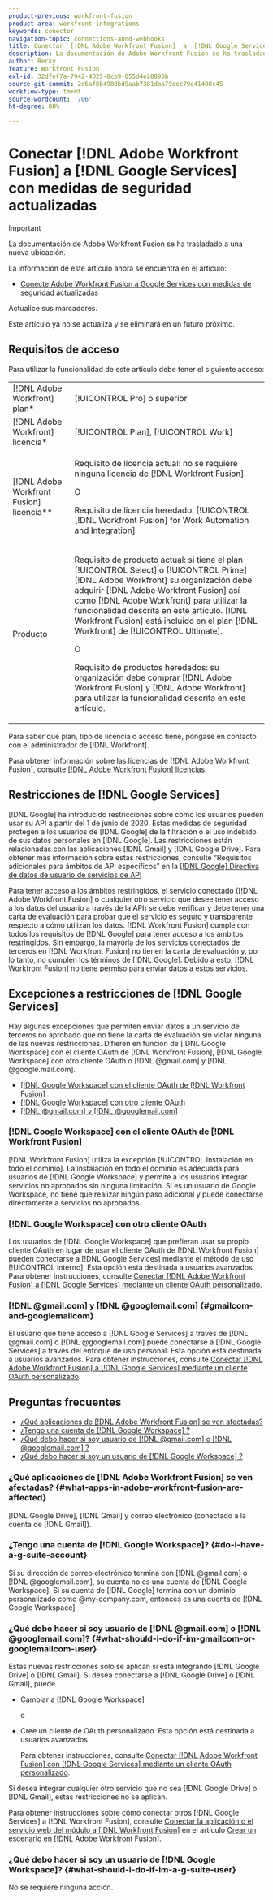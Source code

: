 ```yaml
---
product-previous: workfront-fusion
product-area: workfront-integrations
keywords: conector
navigation-topic: connections-annd-webhooks
title: Conectar  [!DNL Adobe Workfront Fusion]  a  [!DNL Google Services]  con medidas de seguridad actualizadas
description: La documentación de Adobe Workfront Fusion se ha trasladado a una nueva ubicación. Este artículo ha quedado obsoleto, pero contiene un vínculo al nuevo artículo que cubre esta funcionalidad.
author: Becky
feature: Workfront Fusion
exl-id: 32dfef7a-7942-4025-8cb9-055d4e28090b
source-git-commit: 2d6af8b4988bd9aab7381daa79dec79e41408c45
workflow-type: tm+mt
source-wordcount: '706'
ht-degree: 88%

---
```


# Conectar [!DNL Adobe Workfront Fusion] a [!DNL Google Services] con medidas de seguridad actualizadas

>[!IMPORTANT]
>
>La documentación de Adobe Workfront Fusion se ha trasladado a una nueva ubicación.
>
>La información de este artículo ahora se encuentra en el artículo:
>
>* [Conecte Adobe Workfront Fusion a Google Services con medidas de seguridad actualizadas](https://experienceleague.adobe.com/docs/workfront-fusion/using/create-scenarios/connect-to-applications/connect-to-google-with-new-security-measures.html)
>
>Actualice sus marcadores.
>
>Este artículo ya no se actualiza y se eliminará en un futuro próximo.

## Requisitos de acceso

Para utilizar la funcionalidad de este artículo debe tener el siguiente acceso:

<table style="table-layout:auto">
 <col> 
 <col> 
 <tbody> 
  <tr> 
   <td role="rowheader">[!DNL Adobe Workfront] plan*</td> 
   <td> <p>[!UICONTROL Pro] o superior</p> </td> 
  </tr> 
  <tr data-mc-conditions=""> 
   <td role="rowheader">[!DNL Adobe Workfront] licencia*</td> 
   <td> <p>[!UICONTROL Plan], [!UICONTROL Work]</p> </td> 
  </tr> 
  <tr> 
   <td role="rowheader">[!DNL Adobe Workfront Fusion] licencia**</td> 
   <td>
   <p>Requisito de licencia actual: no se requiere ninguna licencia de [!DNL Workfront Fusion].</p>
   <p>O</p>
   <p>Requisito de licencia heredado: [!UICONTROL [!DNL Workfront Fusion] for Work Automation and Integration] </p>
   </td> 
  </tr> 
  <tr> 
   <td role="rowheader">Producto</td> 
   <td>
   <p>Requisito de producto actual: si tiene el plan [!UICONTROL Select] o [!UICONTROL Prime] [!DNL Adobe Workfront] su organización debe adquirir [!DNL Adobe Workfront Fusion] así como [!DNL Adobe Workfront] para utilizar la funcionalidad descrita en este artículo. [!DNL Workfront Fusion] está incluido en el plan [!DNL Workfront] de [!UICONTROL Ultimate].</p>
   <p>O</p>
   <p>Requisito de productos heredados: su organización debe comprar [!DNL Adobe Workfront Fusion] y [!DNL Adobe Workfront] para utilizar la funcionalidad descrita en este artículo.</p>
   </td> 
  </tr> 
 </tbody> 
</table>

Para saber qué plan, tipo de licencia o acceso tiene, póngase en contacto con el administrador de [!DNL Workfront].

Para obtener información sobre las licencias de [!DNL Adobe Workfront Fusion], consulte [[!DNL Adobe Workfront Fusion] licencias](../../workfront-fusion/get-started/license-automation-vs-integration.md).

## Restricciones de [!DNL Google Services]

[!DNL Google] ha introducido restricciones sobre cómo los usuarios pueden usar su API a partir del 1 de junio de 2020. Estas medidas de seguridad protegen a los usuarios de [!DNL Google] de la filtración o el uso indebido de sus datos personales en [!DNL Google]. Las restricciones están relacionadas con las aplicaciones [!DNL Gmail] y [!DNL Google Drive]. Para obtener más información sobre estas restricciones, consulte “Requisitos adicionales para ámbitos de API específicos” en la [[!DNL Google] Directiva de datos de usuario de servicios de API](https://developers.google.com/terms/api-services-user-data-policy#additional_requirements_for_specific_api_scopes)

Para tener acceso a los ámbitos restringidos, el servicio conectado ([!DNL Adobe Workfront Fusion] o cualquier otro servicio que desee tener acceso a los datos del usuario a través de la API) se debe verificar y debe tener una carta de evaluación para probar que el servicio es seguro y transparente respecto a cómo utilizan los datos. [!DNL Workfront Fusion] cumple con todos los requisitos de [!DNL Google] para tener acceso a los ámbitos restringidos. Sin embargo, la mayoría de los servicios conectados de terceros en [!DNL Workfront Fusion] no tienen la carta de evaluación y, por lo tanto, no cumplen los términos de [!DNL Google]. Debido a esto, [!DNL Workfront Fusion] no tiene permiso para enviar datos a estos servicios.

## Excepciones a restricciones de [!DNL Google Services]

Hay algunas excepciones que permiten enviar datos a un servicio de terceros no aprobado que no tiene la carta de evaluación sin violar ninguna de las nuevas restricciones. Difieren en función de [!DNL Google Workspace] con el cliente OAuth de [!DNL Workfront Fusion], [!DNL Google Workspace] con otro cliente OAuth o [!DNL @gmail.com] y [!DNL @google.mail.com].

* [[!DNL Google Workspace] con el cliente OAuth de  [!DNL Workfront Fusion] ](#g-suite-with-workfront-fusion-oauth-client)
* [[!DNL Google Workspace] con otro cliente OAuth](#g-suite-with-another-oauth-client)
* [[!DNL @gmail.com] y  [!DNL @googlemail.com]](#gmailcom-and-googlemailcom)

### [!DNL Google Workspace] con el cliente OAuth de [!DNL Workfront Fusion]

[!DNL Workfront Fusion] utiliza la excepción [!UICONTROL Instalación en todo el dominio]. La instalación en todo el dominio es adecuada para usuarios de [!DNL Google Workspace] y permite a los usuarios integrar servicios no aprobados sin ninguna limitación. Si es un usuario de Google Workspace, no tiene que realizar ningún paso adicional y puede conectarse directamente a servicios no aprobados.

### [!DNL Google Workspace] con otro cliente OAuth

Los usuarios de [!DNL Google Workspace] que prefieran usar su propio cliente OAuth en lugar de usar el cliente OAuth de [!DNL Workfront Fusion] pueden conectarse a [!DNL Google Services] mediante el método de uso [!UICONTROL interno]. Esta opción está destinada a usuarios avanzados. Para obtener instrucciones, consulte [Conectar [!DNL Adobe Workfront Fusion]  a  [!DNL Google Services] mediante un cliente OAuth personalizado](../../workfront-fusion/connections/connect-fusion-to-google-using-oauth.md).

### [!DNL @gmail.com] y [!DNL @googlemail.com] {#gmailcom-and-googlemailcom}

El usuario que tiene acceso a [!DNL Google Services] a través de [!DNL @gmail.com] o [!DNL @googlemail.com] puede conectarse a [!DNL Google Services] a través del enfoque de uso personal. Esta opción está destinada a usuarios avanzados. Para obtener instrucciones, consulte [Conectar  [!DNL Adobe Workfront Fusion]  a  [!DNL Google Services]  mediante un cliente OAuth personalizado](../../workfront-fusion/connections/connect-fusion-to-google-using-oauth.md).

## Preguntas frecuentes

* [¿Qué aplicaciones de  [!DNL Adobe Workfront Fusion]  se ven afectadas?](#what-apps-in-adobe-workfront-fusion-are-affected)
* [¿Tengo una cuenta de  [!DNL Google Workspace] ?](#do-i-have-a-g-suite-account)
* [¿Qué debo hacer si soy usuario de  [!DNL @gmail.com] o [!DNL @googlemail.com] ?](#what-should-i-do-if-im-gmailcom-or-googlemailcom-user)
* [¿Qué debo hacer si soy un usuario de  [!DNL Google Workspace] ?](#what-should-i-do-if-im-a-g-suite-user)

### ¿Qué aplicaciones de [!DNL Adobe Workfront Fusion] se ven afectadas? {#what-apps-in-adobe-workfront-fusion-are-affected}

[!DNL Google Drive], [!DNL Gmail] y correo electrónico (conectado a la cuenta de [!DNL Gmail]).

### ¿Tengo una cuenta de [!DNL Google Workspace]? {#do-i-have-a-g-suite-account}

Si su dirección de correo electrónico termina con [!DNL @gmail.com] o [!DNL @googlemail.com], su cuenta no es una cuenta de [!DNL Google Workspace]. Si su cuenta de [!DNL Google] termina con un dominio personalizado como @my-company.com, entonces es una cuenta de [!DNL Google Workspace].

### ¿Qué debo hacer si soy usuario de [!DNL @gmail.com] o [!DNL @googlemail.com]? {#what-should-i-do-if-im-gmailcom-or-googlemailcom-user}

Estas nuevas restricciones solo se aplican si está integrando [!DNL Google Drive] o [!DNL Gmail]. Si desea conectarse a [!DNL Google Drive] o [!DNL Gmail], puede

* Cambiar a [!DNL Google Workspace]

  o

* Cree un cliente de OAuth personalizado. Esta opción está destinada a usuarios avanzados.

  Para obtener instrucciones, consulte [Conectar [!DNL Adobe Workfront Fusion] con [!DNL Google Services] mediante un cliente OAuth personalizado](../../workfront-fusion/connections/connect-fusion-to-google-using-oauth.md).

Si desea integrar cualquier otro servicio que no sea [!DNL Google Drive] o [!DNL Gmail], estas restricciones no se aplican.

Para obtener instrucciones sobre cómo conectar otros [!DNL Google Services] a [!DNL Workfront Fusion], consulte [Conectar la aplicación o el servicio web del módulo a [!DNL Workfront Fusion]](../../workfront-fusion/scenarios/create-a-scenario.md#connect) en el artículo [Crear un escenario en [!DNL Adobe Workfront Fusion]](../../workfront-fusion/scenarios/create-a-scenario.md).

### ¿Qué debo hacer si soy un usuario de [!DNL Google Workspace]? {#what-should-i-do-if-im-a-g-suite-user}

No se requiere ninguna acción.

